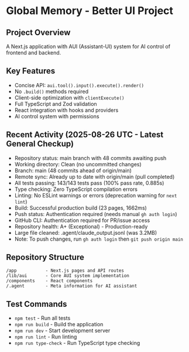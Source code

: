 # Global Memory - Better UI Project

## Project Overview
A Next.js application with AUI (Assistant-UI) system for AI control of frontend and backend.

## Key Features
- Concise API: `aui.tool().input().execute().render()`
- No `.build()` methods required
- Client-side optimization with `clientExecute()`
- Full TypeScript and Zod validation
- React integration with hooks and providers
- AI control system with permissions

## Recent Activity (2025-08-26 UTC - Latest General Checkup)
- Repository status: main branch with 48 commits awaiting push
- Working directory: Clean (no uncommitted changes)  
- Branch: main (48 commits ahead of origin/main)
- Remote sync: Already up to date with origin/main (pull completed)
- All tests passing: 143/143 tests pass (100% pass rate, 0.885s)
- Type checking: Zero TypeScript compilation errors
- Linting: No ESLint warnings or errors (deprecation warning for `next lint`)
- Build: Successful production build (23 pages, 1662ms)
- Push status: Authentication required (needs manual `gh auth login`)
- GitHub CLI: Authentication required for PR/issue access
- Repository health: A+ (Exceptional) - Production-ready
- Large file cleaned: .agent/claude_output.jsonl (was 3.2MB)
- Note: To push changes, run `gh auth login` then `git push origin main`

## Repository Structure
```
/app           - Next.js pages and API routes
/lib/aui       - Core AUI system implementation
/components    - React components
/.agent        - Meta information for AI assistant
```

## Test Commands
- `npm test` - Run all tests
- `npm run build` - Build the application
- `npm run dev` - Start development server
- `npm run lint` - Run linting
- `npm run type-check` - Run TypeScript type checking